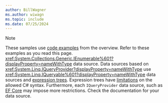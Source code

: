 ```yaml
---
author: BillWagner
ms.author: wiwagn
ms.topic: include
ms.date: 07/25/2024
---
```


> [!NOTE]
>
> These samples use [code examples](../standard-query-operators/index.md) from the overview. Refer to these examples as you read this page.  <xref:System.Collections.Generic.IEnumerable%601?displayProperty=nameWithType> data source. Data sources based on <xref:System.Linq.IQueryProvider?displayProperty=nameWithType> use <xref:System.Linq.IQueryable%601?displayProperty=nameWithType> data sources and [expression trees](../../advanced-topics/expression-trees/index.md). Expression trees have [limitations](../../advanced-topics/expression-trees/index.md#limitations) on the allowed C# syntax. Furthermore, each `IQueryProvider` data source, such as [EF Core](/ef/core/querying/complex-query-operators) may impose more restrictions. Check the documentation for your data source.

